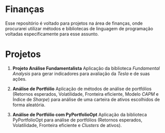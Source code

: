 # Finanças

Esse repositório é voltado para projetos na área de finanças, onde procurarei utilizar métodos e bibliotecas de linguagem de programação voltadas especificamente para esse assunto.

# Projetos

1) **Projeto Análise Fundamentalista**
Aplicação da biblioteca *Fundamental Analysis* para gerar indicadores para avaliação da *Tesla* e de suas ações.

2) **Análise de Portfólio**
Aplicação de métodos de análise de portfólios (Retornos esperados, Volatilidade, Fronteira eficiente, Modelo *CAPM* e Índice de *Sharpe*) para análise de uma carteira de ativos escolhidos de forma aleatória.

2) **Análise de Portfólio com  PyPortfolioOpt**
Aplicação da biblioteca  PyPortfolioOpt para análise de portfólios (Retornos esperados, Volatilidade, Fronteira eficiente e *Clusters* de ativos).
